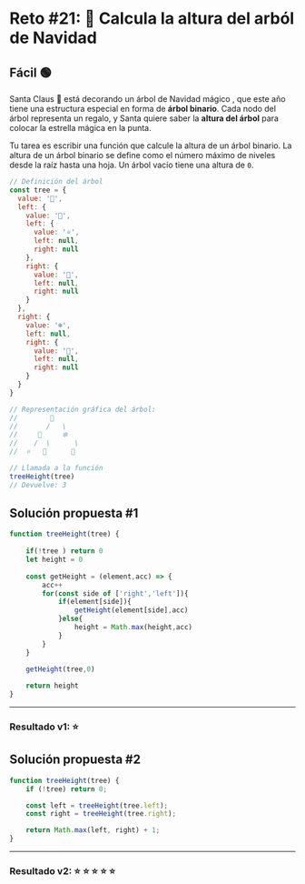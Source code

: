 # Reto #21: 🎄 Calcula la altura del arból de Navidad

## Fácil 🟢

Santa Claus 🎅 está decorando un árbol de Navidad mágico , que este año tiene una estructura especial en forma de **árbol binario**. Cada nodo del árbol representa un regalo, y Santa quiere saber la **altura del árbol** para colocar la estrella mágica en la punta.

Tu tarea es escribir una función que calcule la altura de un árbol binario. La altura de un árbol binario se define como el número máximo de niveles desde la raíz hasta una hoja. Un árbol vacío tiene una altura de ``0``.

```javascript
// Definición del árbol
const tree = {
  value: '🎁',
  left: {
    value: '🎄',
    left: {
      value: '⭐',
      left: null,
      right: null
    },
    right: {
      value: '🎅',
      left: null,
      right: null
    }
  },
  right: {
    value: '❄️',
    left: null,
    right: {
      value: '🦌',
      left: null,
      right: null
    }
  }
}

// Representación gráfica del árbol:
//        🎁
//       /   \
//     🎄     ❄️
//    /  \      \
//  ⭐   🎅      🦌

// Llamada a la función
treeHeight(tree)
// Devuelve: 3
```

## Solución propuesta #1

```javascript
function treeHeight(tree) {
    
    if(!tree ) return 0
    let height = 0
    
    const getHeight = (element,acc) => {
        acc++
        for(const side of ['right','left']){
            if(element[side]){
                getHeight(element[side],acc)
            }else{
                height = Math.max(height,acc)
            } 
        }
    }

    getHeight(tree,0)
    
    return height
}
```

---

### Resultado v1: ⭐

## Solución propuesta #2

```javascript
function treeHeight(tree) {
    if (!tree) return 0;

    const left = treeHeight(tree.left);
    const right = treeHeight(tree.right);

    return Math.max(left, right) + 1;
}
```

---

### Resultado v2: ⭐ ⭐ ⭐ ⭐ ⭐
